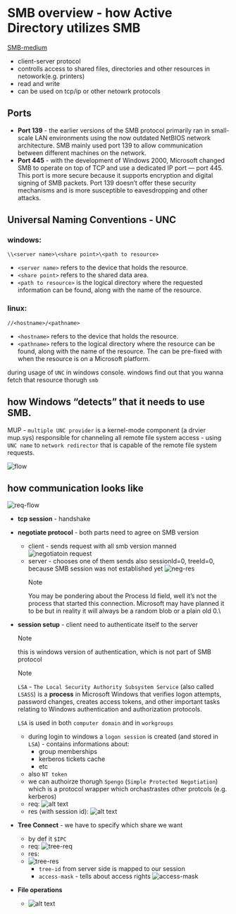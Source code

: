 # SMB overview - how Active Directory utilizes SMB

[SMB-medium](https://amitschendel1.medium.com/smb-going-from-zero-to-hero-ff686e907e81)

* client-server protocol
* controlls access to shared files, directories and other resources in netowork(e.g. printers)
* read and write
* can be used on tcp/ip or other netowrk protocols
## Ports
* **Port 139** - the earlier versions of the SMB protocol primarily ran in small-scale LAN environments using the now outdated NetBIOS network architecture. SMB mainly used port 139 to allow communication between different machines on the network.
* **Port 445** - with the development of Windows 2000, Microsoft changed SMB to operate on top of TCP and use a dedicated IP port — port 445. This port is more secure because it supports encryption and digital signing of SMB packets. Port 139 doesn’t offer these security mechanisms and is more susceptible to eavesdropping and other attacks.


## Universal Naming Conventions - UNC

### windows: 
`\\<server name>\<share point>\<path to resource>`
    
* `<server name>` refers to the device that holds the resource.
* `<share point>` refers to the shared data area.
* `<path to resource>` is the logical directory where the requested information can be found, along with the name of the resource.


### linux:
`//<hostname>/<pathname>`

* `<hostname>` refers to the device that holds the resource.
* `<pathname>` refers to the logical directory where the resource can be found, along with the name of the resource. The <pathname> can be pre-fixed with <share point> when the resource is on a Microsoft platform.


during usage of `UNC` in windows console. windows find out that you wanna fetch that resource thorugh `smb`

## how Windows “detects” that it needs to use SMB.

MUP - `multiple UNC provider` is a kernel-mode component (a drvier mup.sys) responsible for channeling all remote file system access - using `UNC name` to `network redirector` that is capable of   the remote file system requests. 

![flow](.imgs/smb-overview/unc-flow.png)

## how communication looks like 
![req-flow](.imgs/smb-overview/req-flow.png)

* **tcp session** - handshake
* **negotiate protocol** - both parts need to agree on SMB version
  * client - sends request with all smb version manned
    ![negotiatoin request](./imgs/smb-overview/neg-req.png)
  * server - chooses one of them
    sends also sessionId=0, treeId=0, because SMB session was not established yet
    ![neg-res](./imgs/smb-overview/neg-res.png)
    > [!NOTE]
    You may be pondering about the Process Id field, well it’s not the process that started this connection. Microsoft may have planned it to be but in reality it will always be a random blob or a plain old 0.\
* **session setup** - client need to authenticate itself to the server
    > [!NOTE]
    > this is windows version of authentication, which is not part of SMB protocol

    > [!NOTE]
    > `LSA` - `The Local Security Authority Subsystem Service` (also called `LSASS`) is a **process** in Microsoft Windows that verifies logon attempts, password changes, creates access tokens, and other important tasks relating to Windows authentication and authorization protocols.
    >
    > `LSA` is used in both `computer domain` and in `workgroups`
  * during login to windows a `logon session` is created (and stored in `LSA`) - contains informations about:
    * group memberships 
    * kerberos tickets cache
    * etc
  * also `NT token` 
  * we can authoirze thorugh `Spengo` (`Simple Protected Negotiation`) which is a protocol wrapper which orchastrastes other protcols (e.g. kerberos)
  * req:
    ![alt text](image-1.png)
  * res (with session id):
    ![alt text](image-2.png)
* **Tree Connect** - we have to specify which share we want
  * by def it `$IPC`
  * req:
    ![tree-req](image-3.png)
  * res:
  * ![tree-res](image-4.png)
    * `tree-id` from server side is mapped to our session
    * `access-mask` - tells about access rights
    ![access-mask](./imgs/smb-overview/access-mask.png)
* **File operations**
  * ![alt text](image-5.png)

